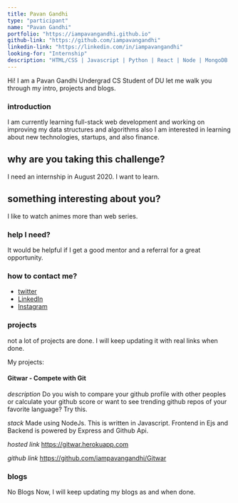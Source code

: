 ```yaml
---
title: Pavan Gandhi
type: "participant"
name: "Pavan Gandhi"
portfolio: "https://iampavangandhi.github.io"
github-link: "https://github.com/iampavangandhi"
linkedin-link: "https://linkedin.com/in/iampavangandhi"
looking-for: "Internship"
description: "HTML/CSS | Javascript | Python | React | Node | MongoDB | Django"
---
```


Hi! I am a Pavan Gandhi Undergrad CS Student of DU let me walk you through my intro, projects and blogs.

### introduction

I am currently learning full-stack web development and working on improving my data structures and algorithms also I am interested in learning about new technologies, startups, and also finance.

## why are you taking this challenge?

I need an internship in August 2020.
I want to learn.

## something interesting about you?

I like to watch animes more than web series.

### help I need?

It would be helpful if I get a good mentor and a referral for a great opportunity.

### how to contact me?

- [twitter](https://twitter.com/iampavangandhi)
- [LinkedIn](https://linkedin.com/in/iampavangandhi)
- [Instagram](https://instagram.com/iampavangandhi)

### projects

not a lot of projects are done. I will keep updating it with real links when done.

My projects:

#### Gitwar - Compete with Git

_description_ Do you wish to compare your github profile with other peoples or calculate your github score or want to see trending github repos of your favorite language? Try this.

_stack_ Made using NodeJs. This is written in Javascript. Frontend in Ejs and Backend is powered by Express and Github Api.

_hosted link_ https://gitwar.herokuapp.com

_github link_ https://github.com/iampavangandhi/Gitwar

### blogs

No Blogs Now, I will keep updating my blogs as and when done.
